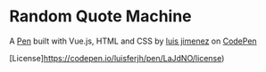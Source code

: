 # Random Quote Machine


A [Pen](https://codepen.io/luisferjh/full/LaJdNO) built with Vue.js, HTML and CSS  by [luis jimenez](https://codepen.io/luisferjh/) on [CodePen](https://codepen.io/luisferjh)


[License]https://codepen.io/luisferjh/pen/LaJdNO/license) 

